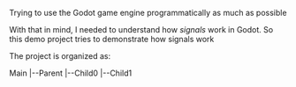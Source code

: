 Trying to use the Godot game engine programmatically as much as possible

With that in mind, I needed to understand how *signals* work in Godot. So this demo project tries to demonstrate how signals work

The project is organized as:

Main
|--Parent
    |--Child0
    |--Child1

